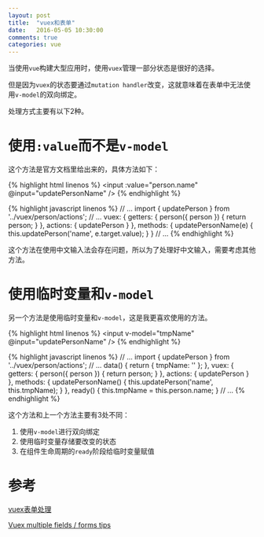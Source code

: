 ```yaml
---
layout: post
title:  "vuex和表单"
date:   2016-05-05 10:30:00
comments: true
categories: vue
---
```


当使用`vue`构建大型应用时，使用`vuex`管理一部分状态是很好的选择。

但是因为`vuex`的状态要通过`mutation handler`改变，这就意味着在表单中无法使用`v-model`的双向绑定。

处理方式主要有以下2种。

# 使用`:value`而不是`v-model`
这个方法是官方文档里给出来的，具体方法如下：

{% highlight html linenos %}
<input :value="person.name" @input="updatePersonName" />
{% endhighlight %}

{% highlight javascript linenos %}
// ...
import { updatePerson } from '../vuex/person/actions';
// ...
vuex: {
  getters: {
    person({ person }) {
      return person;
    }
  },
  actions: {
    updatePerson
  }
},
methods: {
  updatePersonName(e) {
    this.updatePerson('name', e.target.value);
  }
}
// ...
{% endhighlight %}

这个方法在使用中文输入法会存在问题，所以为了处理好中文输入，需要考虑其他方法。

# 使用临时变量和`v-model`
另一个方法是使用临时变量和`v-model`，这是我更喜欢使用的方法。

{% highlight html linenos %}
<input v-model="tmpName" @input="updatePersonName" />
{% endhighlight %}

{% highlight javascript linenos %}
// ...
import { updatePerson } from '../vuex/person/actions';
// ...
data() {
  return {
    tmpName: ''
  };
},
vuex: {
  getters: {
    person({ person }) {
      return person;
    }
  },
  actions: {
    updatePerson
  }
},
methods: {
  updatePersonName() {
    this.updatePerson('name', this.tmpName);
  }
},
ready() {
  this.tmpName = this.person.name;
}
// ...
{% endhighlight %}

这个方法和上一个方法主要有3处不同：

1. 使用`v-model`进行双向绑定
2. 使用临时变量存储要改变的状态
3. 在组件生命周期的`ready`阶段给临时变量赋值

# 参考
[vuex表单处理](https://github.com/vuejs/vuex/blob/master/docs/zh-cn/forms.md)

[Vuex multiple fields / forms tips](http://forum.vuejs.org/topic/3564/vuex-multiple-fields-forms-tips/2)
